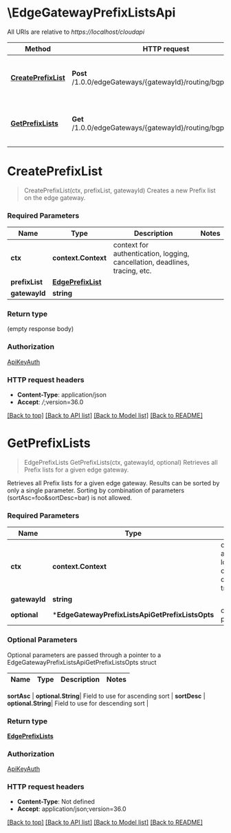 # \EdgeGatewayPrefixListsApi

All URIs are relative to *https://localhost/cloudapi*

Method | HTTP request | Description
------------- | ------------- | -------------
[**CreatePrefixList**](EdgeGatewayPrefixListsApi.md#CreatePrefixList) | **Post** /1.0.0/edgeGateways/{gatewayId}/routing/bgp/prefixLists | Creates a new Prefix list on the edge gateway.
[**GetPrefixLists**](EdgeGatewayPrefixListsApi.md#GetPrefixLists) | **Get** /1.0.0/edgeGateways/{gatewayId}/routing/bgp/prefixLists | Retrieves all Prefix lists for a given edge gateway.


# **CreatePrefixList**
> CreatePrefixList(ctx, prefixList, gatewayId)
Creates a new Prefix list on the edge gateway.

### Required Parameters

Name | Type | Description  | Notes
------------- | ------------- | ------------- | -------------
 **ctx** | **context.Context** | context for authentication, logging, cancellation, deadlines, tracing, etc.
  **prefixList** | [**EdgePrefixList**](EdgePrefixList.md)|  | 
  **gatewayId** | **string**|  | 

### Return type

 (empty response body)

### Authorization

[ApiKeyAuth](../README.md#ApiKeyAuth)

### HTTP request headers

 - **Content-Type**: application/json
 - **Accept**: *_/_*;version=36.0

[[Back to top]](#) [[Back to API list]](../README.md#documentation-for-api-endpoints) [[Back to Model list]](../README.md#documentation-for-models) [[Back to README]](../README.md)

# **GetPrefixLists**
> EdgePrefixLists GetPrefixLists(ctx, gatewayId, optional)
Retrieves all Prefix lists for a given edge gateway.

Retrieves all Prefix lists for a given edge gateway. Results can be sorted by only a single parameter. Sorting by combination of parameters (sortAsc=foo&sortDesc=bar) is not allowed. 

### Required Parameters

Name | Type | Description  | Notes
------------- | ------------- | ------------- | -------------
 **ctx** | **context.Context** | context for authentication, logging, cancellation, deadlines, tracing, etc.
  **gatewayId** | **string**|  | 
 **optional** | ***EdgeGatewayPrefixListsApiGetPrefixListsOpts** | optional parameters | nil if no parameters

### Optional Parameters
Optional parameters are passed through a pointer to a EdgeGatewayPrefixListsApiGetPrefixListsOpts struct

Name | Type | Description  | Notes
------------- | ------------- | ------------- | -------------

 **sortAsc** | **optional.String**| Field to use for ascending sort | 
 **sortDesc** | **optional.String**| Field to use for descending sort | 

### Return type

[**EdgePrefixLists**](EdgePrefixLists.md)

### Authorization

[ApiKeyAuth](../README.md#ApiKeyAuth)

### HTTP request headers

 - **Content-Type**: Not defined
 - **Accept**: application/json;version=36.0

[[Back to top]](#) [[Back to API list]](../README.md#documentation-for-api-endpoints) [[Back to Model list]](../README.md#documentation-for-models) [[Back to README]](../README.md)


